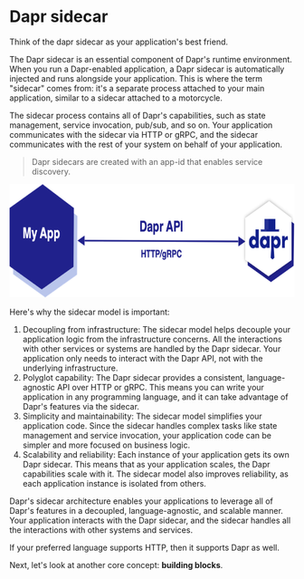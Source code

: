# Dapr sidecar

Think of the dapr sidecar as your application's best friend.

The Dapr sidecar is an essential component of Dapr's runtime environment. When you run a Dapr-enabled application, a Dapr sidecar is
automatically injected and runs alongside your application. This is where the term "sidecar" comes from: it's a separate process attached to
your main application, similar to a sidecar attached to a motorcycle.

The sidecar process contains all of Dapr's capabilities, such as state management, service invocation, pub/sub, and so on. Your application
communicates with the sidecar via HTTP or gRPC, and the sidecar communicates with the rest of your system on behalf of your application.

> Dapr sidecars are created with an app-id that enables service discovery.

<img src="../images/dapr/sidecar.png" alt="dapr sidecar" height="200"/>

Here's why the sidecar model is important:

1. Decoupling from infrastructure: The sidecar model helps decouple your application logic from the infrastructure concerns. All the
   interactions with other services or systems are handled by the Dapr sidecar. Your application only needs to interact with the Dapr API,
   not with the underlying infrastructure.
2. Polyglot capability: The Dapr sidecar provides a consistent, language-agnostic API over HTTP or gRPC. This means you can write your
   application in any programming language, and it can take advantage of Dapr's features via the sidecar.
3. Simplicity and maintainability: The sidecar model simplifies your application code. Since the sidecar handles complex tasks like state
   management and service invocation, your application code can be simpler and more focused on business logic.
4. Scalability and reliability: Each instance of your application gets its own Dapr sidecar. This means that as your application scales, the
   Dapr capabilities scale with it. The sidecar model also improves reliability, as each application instance is isolated from others.

Dapr's sidecar architecture enables your applications to leverage all of Dapr's features in a decoupled, language-agnostic,
and scalable manner. Your application interacts with the Dapr sidecar, and the sidecar handles all the interactions with other systems and
services.

If your preferred language supports HTTP, then it supports Dapr as well. 

Next, let's look at another core concept: **building blocks**.